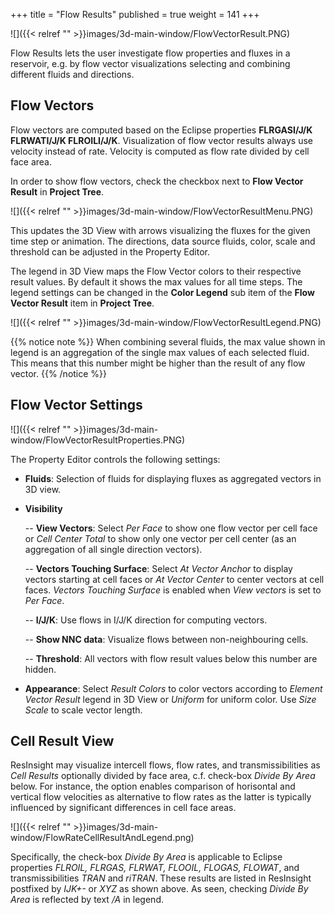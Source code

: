 +++
title = "Flow Results"
published = true
weight = 141
+++

![]({{< relref "" >}}images/3d-main-window/FlowVectorResult.PNG)

Flow Results lets the user investigate flow properties and fluxes in a reservoir, e.g. by flow vector visualizations selecting and combining different fluids and directions. 

## Flow Vectors
Flow vectors are computed based on the Eclipse properties **FLRGASI/J/K FLRWATI/J/K FLROILI/J/K**. 
Visualization of flow vector results always use velocity instead of rate. Velocity is computed as flow rate divided by cell face area.

In order to show flow vectors, check the checkbox next to **Flow Vector Result** in **Project Tree**. 

![]({{< relref "" >}}images/3d-main-window/FlowVectorResultMenu.PNG)

This updates the 3D View with arrows visualizing the fluxes for the given time step or animation. The directions, data source fluids, color, scale and threshold can be adjusted in the Property Editor.

The legend in 3D View maps the Flow Vector colors to their respective result values. By default it shows the max values for all time steps. The legend settings can be changed in the **Color Legend** sub item of the **Flow Vector Result** item in **Project Tree**.

![]({{< relref "" >}}images/3d-main-window/FlowVectorResultLegend.PNG)

{{% notice note %}}
When combining several fluids, the max value shown in legend is an aggregation of the single max values of each selected fluid. This means that this number might be higher than the result of any flow vector.
{{% /notice %}}



## Flow Vector Settings

![]({{< relref "" >}}images/3d-main-window/FlowVectorResultProperties.PNG)

The Property Editor controls the following settings:

- **Fluids**: Selection of fluids for displaying fluxes as aggregated vectors in 3D view.

- **Visibility**

  -- **View Vectors**: Select *Per Face* to show one flow vector per cell face or *Cell Center Total* to show only one vector per cell center (as an aggregation of all single direction vectors).

  -- **Vectors Touching Surface**: Select *At Vector Anchor* to display vectors starting at cell faces or *At Vector Center* to center vectors at cell faces. 
     *Vectors Touching Surface* is enabled when *View vectors* is set to *Per Face*.

  -- **I/J/K**: Use flows in I/J/K direction for computing vectors.

  -- **Show NNC data**: Visualize flows between non-neighbouring cells.

  -- **Threshold**: All vectors with flow result values below this number are hidden.

- **Appearance**: Select *Result Colors* to color vectors according to *Element Vector Result* legend in 3D View or *Uniform* for uniform color. Use *Size Scale* to scale vector length.

  
## Cell Result View
ResInsight may visualize intercell flows, flow rates, and transmissibilities as *Cell Results* optionally divided by face area, c.f. check-box *Divide By Area* below.
For instance, the option enables comparison of horisontal and vertical flow velocities as alternative to flow rates as the latter is typically influenced by significant differences in cell face areas.

![]({{< relref "" >}}images/3d-main-window/FlowRateCellResultAndLegend.png)

Specifically, the check-box *Divide By Area* is applicable to Eclipse properties *FLROIL, FLRGAS, FLRWAT, FLOOIL, FLOGAS, FLOWAT*, and transmissibilities *TRAN* and *riTRAN*.
These results are listed in ResInsight postfixed by *IJK+-* or *XYZ* as shown above. As seen, checking *Divide By Area* is reflected by text */A* in legend.  